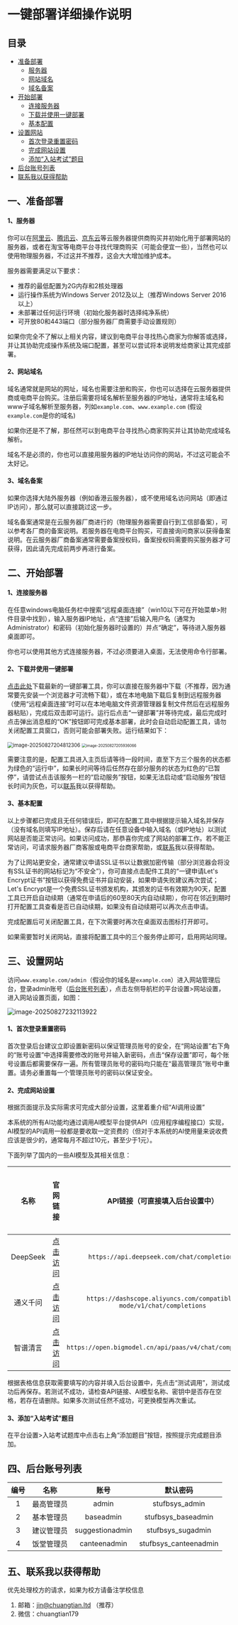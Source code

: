 # 一键部署详细操作说明

## 目录

- <a href="#一准备部署">准备部署</a>
  - <a href="#1服务器">服务器</a>
  - <a href="#2网站域名">网站域名</a>
  - <a href="#3域名备案">域名备案</a>
- <a href="#二开始部署">开始部署</a>
  - <a href="#1连接服务器">连接服务器</a>
  - <a href="#2下载并使用一键部署">下载并使用一键部署</a>
  - <a href="#3基本配置">基本配置</a>
- <a href="#三设置网站">设置网站</a>
  - <a href="#1首次登录重置密码">首次登录重置密码</a>
  - <a href="#2完成网站设置">完成网站设置</a>
  - <a href="#3添加“入站考试”题目">添加“入站考试”题目</a>
- <a href="#四后台账号列表">后台账号列表</a>
- <a href="#五联系我以获得帮助">联系我以获得帮助</a>

## 一、准备部署

#### 1、服务器

 你可以在[阿里云](https://www.aliyun.com/)、[腾讯云](https://cloud.tencent.com/)、[京东云](https://www.jdcloud.com/)等云服务器提供商购买并初始化用于部署网站的服务器，或者在淘宝等电商平台寻找代理商购买（可能会便宜一些），当然也可以使用物理服务器，不过这并不推荐，这会大大增加维护成本。

 服务器需要满足以下要求：

- 推荐的最低配置为2G内存和2核处理器
- 运行操作系统为Windows Server 2012及以上（推荐Windows Server 2016以上）
- 未部署过任何运行环境（初始化服务器时选择纯净系统）
- 可开放80和443端口（部分服务器厂商需要手动设置规则）

 如果你完全不了解以上相关内容，建议到电商平台寻找热心商家为你解答或选择，并让其协助完成操作系统及端口配置，甚至可以尝试将本说明发给商家让其完成部署。

#### 2、网站域名

 域名通常就是网站的网址，域名也需要注册和购买，你也可以选择在云服务器提供商或电商平台购买。注册后需要将域名解析至服务器的IP地址，通常将主域名和www子域名解析至服务器，列如`example.com`、`www.example.com` (假设`example.com`是你的域名)

 如果你还是不了解，那任然可以到电商平台寻找热心商家购买并让其协助完成域名解析。

 域名不是必须的，你也可以直接用服务器的IP地址访问你的网站，不过这可能会不太好记。

#### 3、域名备案

 如果你选择大陆外服务器（例如香港云服务器），或不使用域名访问网站（即通过IP访问），那么就可以直接跳过这一步。

 域名备案通常是在云服务器厂商进行的（物理服务器需要自行到工信部备案），可以参考各厂商的备案说明。若服务器在电商平台购买，可直接询问商家以获得备案说明。在云服务器厂商备案通常需要备案授权码，备案授权码需要购买服务器才可获得，因此请先完成前两步再进行备案。

## 二、开始部署

#### 1、连接服务器

 在任意windows电脑任务栏中搜索“远程桌面连接”（win10以下可在开始菜单>附件目录中找到），输入服务器IP地址，点“连接”后输入用户名（通常为Administrator）和密码（初始化服务器时设置的）并点“确定”，等待进入服务器桌面即可。

 你也可以使用其他方式连接服务器，不过必须要进入桌面，无法使用命令行部署。

#### 2、下载并使用一键部署

 [点击此处](https://github.com/jin-ct/stufbsys/releases)下载最新的一键部署工具，你可以直接在服务器中下载（不推荐，因为通常要先安装一个浏览器才可流畅下载），或在本地电脑下载后复制到远程服务器（使用“远程桌面连接”时可以在本地电脑文件资源管理器复制文件然后在远程服务器粘贴），完成后双击即可运行。运行后点击“一键部署”并等待完成，最后完成时点击弹出消息框的“OK”按钮即可完成基本部署，此时会自动启动配置工具，请勿关闭配置工具窗口，否则可能会部署失败。运行结果如下：

<img src="img/1.png" alt="image-20250827204812306" style="zoom: 80%;" />

<img src="img/2.png" alt="image-20250827205936066" style="zoom: 59%;" />

 需要注意的是，配置工具进入主页后请等待一段时间，直至下方三个服务的状态都为绿色的“运行中”，如果长时间等待后任然存在部分服务的状态为红色的“已暂停”，请尝试点击该服务一栏的“启动服务”按钮，如果无法启动或“启动服务”按钮长时间为灰色，可以<a href="#五联系我以获得帮助">联系</a>我以获得帮助。

#### 3、基本配置

 以上步骤都已完成且无任何错误后，即可在配置工具中根据提示输入域名并保存（没有域名则填写IP地址）。保存后请在任意设备中输入域名（或IP地址）以测试网站是否能正常访问。如果访问成功，那恭喜你完成了网站的部署工作。若不能正常访问，可请求服务器厂商客服或电商平台商家帮助，或<a href="#五联系我以获得帮助">联系</a>我以获得帮助。

 为了让网站更安全，通常建议申请SSL证书以让数据加密传输（部分浏览器会将没有SSL证书的网站标记为“不安全”），你可直接点击配件工具的“一键申请Let's Encrypt证书”按钮以获得免费证书并自动安装，如果申请失败建议再次尝试；Let's Encrypt是一个免费SSL证书颁发机构，其颁发的证书有效期为90天，配置工具已开启自动续期（通常在申请后的60至80天内自动续期），你可在邻近到期时打开配置工具查看是否已自动续期，如果没有自动续期可以再次点击申请。

 完成配置后可关闭配置工具，在下次需要时再次在桌面双击图标打开即可。

 如果需要暂时关闭网站，直接将配置工具中的三个服务停止即可，启用网站同理。

## 三、设置网站

 访问`www.example.com/admin`（假设你的域名是`example.com`）进入网站管理后台，登录admin账号（<a href="#四后台账号列表">后台账号列表</a>），点击左侧导航栏的平台设置>网站设置，进入网站设置页面，如图：

![image-20250827232113922](img/3.png)

#### 1、首次登录重置密码

 首次登录后台建议立即设置新密码以保证管理员账号的安全，在“网站设置”右下角的“账号设置”中选择需要修改的账号并输入新密码，点击“保存设置”即可，每个账号设置后都需要保存一遍。所有管理员账号的密码均只能在“最高管理员”账号中重置。请务必重置每一个管理员账号的密码以保证安全。

#### 2、完成网站设置

 根据页面提示及实际需求可完成大部分设置，这里着重介绍“AI调用设置”

 本系统的所有AI功能均通过调用AI模型平台提供API（应用程序编程接口）实现，AI模型的API调用一般都是要收取一定资费的（但对于本系统的AI使用量来说收费应该是很少的，通常每月不超过10元，甚至少于1元）。

 下面列举了国内的一些AI模型及其相关信息：

|   名称   |                    官网链接                     |               API链接（可直接填入后台设置中）                |                   AI模型名称（可直接填入）                   |                         密钥获取方式                         |
| :------: | :---------------------------------------------: | :----------------------------------------------------------: | :----------------------------------------------------------: | :----------------------------------------------------------: |
| DeepSeek |   [点击访问](https://platform.deepseek.com/)    |         `https://api.deepseek.com/chat/completions`          | deepseek-chat或[查看更多](https://api-docs.deepseek.com/zh-cn/quick_start/pricing) |      [点击查看](https://platform.deepseek.com/api_keys)      |
| 通义千问 | [点击访问](https://bailian.console.aliyun.com/) | `https://dashscope.aliyuncs.com/compatible-mode/v1/chat/completions` | qwen-max或[查看更多](https://help.aliyun.com/zh/model-studio/models?spm=a2ty02.30268951.d_model-market.1.c49774a1HGGywA#1dec1fd1d9sub) | [点击查看](https://bailian.console.aliyun.com/?tab=api#/api) |
| 智谱清言 |      [点击访问](https://open.bigmodel.cn/)      |   `https://open.bigmodel.cn/api/paas/v4/chat/completions`    | GLM-4.5或[查看更多](https://docs.bigmodel.cn/cn/guide/models/text/glm-4.5) | [点击查看](https://docs.bigmodel.cn/cn/guide/start/quick-start) |

 根据表格信息获取需要填写的内容并填入后台设置中，先点击“测试调用”，测试成功后再保存。若测试不成功，请检查API链接、AI模型名称、密钥中是否存在空格，若存在请删除。如果多次测试任然不成功，可更换模型再次重试。

#### 3、添加“入站考试”题目

 在平台设置>入站考试题库中点击右上角“添加题目”按钮，按照提示完成题目添加。

## 四、后台账号列表

| 编号 |    名称    |      账号       |       默认密码        |
| :--: | :--------: | :-------------: | :-------------------: |
|  1   | 最高管理员 |      admin      |    stufbsys_admin     |
|  2   | 基本管理员 |    baseadmin    |  stufbsys_baseadmin   |
|  3   | 建议管理员 | suggestionadmin |   stufbsys_sugadmin   |
|  4   | 饭堂管理员 |  canteenadmin   | stufbsys_canteenadmin |

## 五、联系我以获得帮助

优先处理校方的请求，如果为校方请备注学校信息

1. 邮箱：<jin@chuangtian.ltd> （推荐）
2. 微信：chuangtian179
